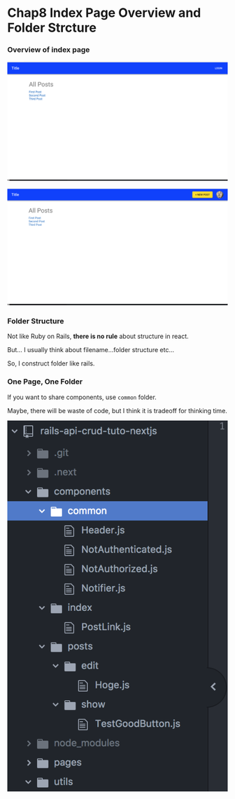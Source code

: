 # Chap8 Index Page Overview and Folder Strcture

### Overview of index page

![pages/index before login](.gitbook/assets/sukurnshotto-2018-08-18-170416.png)



![pages/index after login](.gitbook/assets/sukurnshotto-2018-08-18-170359.png)



### Folder Structure

Not like Ruby on Rails, **there is no rule** about structure in react.

But... I usually think about filename...folder structure etc...

So, I construct folder like rails.

### **One Page, One Folder** 

If you want to share components, use `common` folder.

Maybe, there will be waste of code, but I think it is tradeoff for thinking time.

![The Demo of Folder Structure](.gitbook/assets/sukurnshotto-2018-08-19-184011.png)



